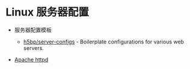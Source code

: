 # Linux 服务器配置

* 服务器配置模板
    * [h5bp/server-configs](https://github.com/h5bp/server-configs) - Boilerplate configurations for various web servers.

* [Apache httpd](Apache.md)
